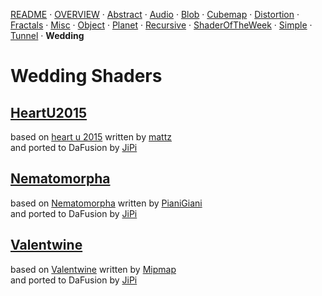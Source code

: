 
  <!--                                                             -->
  <!--           THIS IS AN AUTOMATICALLY GENERATED FILE           -->
  <!--                                                             -->
  <!--                  D O   N O T   E D I T ! ! !                -->
  <!--                                                             -->
  <!--  ALL CHANGES WILL BE OVERWRITTEN WITHOUT ANY FURTHER NOTICE -->
  <!--                                                             -->


[README](../README.md) · [OVERVIEW](../OVERVIEW.md) · [Abstract](../Abstract/README.md) · [Audio](../Audio/README.md) · [Blob](../Blob/README.md) · [Cubemap](../Cubemap/README.md) · [Distortion](../Distortion/README.md) · [Fractals](../Fractals/README.md) · [Misc](../Misc/README.md) · [Object](../Object/README.md) · [Planet](../Planet/README.md) · [Recursive](../Recursive/README.md) · [ShaderOfTheWeek](../ShaderOfTheWeek/README.md) · [Simple](../Simple/README.md) · [Tunnel](../Tunnel/README.md) · **Wedding**

# Wedding Shaders

## **[HeartU2015](HeartU2015.md)**
based on [heart u 2015](https://www.shadertoy.com/view/lts3RX) written by [mattz](https://www.shadertoy.com/user/mattz)<br />and ported to DaFusion by [JiPi](../../Site/Profiles/JiPi.md)

## **[Nematomorpha](Nematomorpha.md)**
based on [Nematomorpha](https://www.shadertoy.com/view/ltdfR7) written by [PianiGiani](https://www.shadertoy.com/user/PianiGiani)<br />and ported to DaFusion by [JiPi](../../Site/Profiles/JiPi.md)

## **[Valentwine](Valentwine.md)**
based on [Valentwine](https://www.shadertoy.com/view/fsffW4) written by [Mipmap](https://www.shadertoy.com/user/Mipmap)<br />and ported to DaFusion by [JiPi](../../Site/Profiles/JiPi.md)

